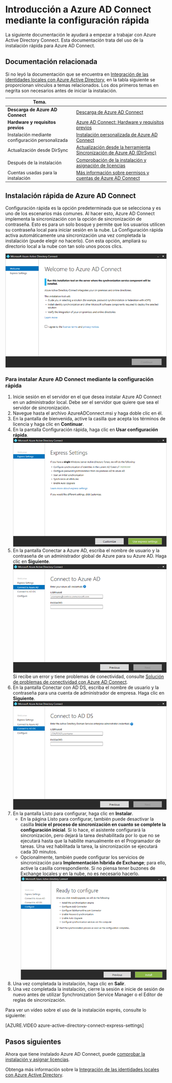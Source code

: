 <properties
	pageTitle="Introducción a la configuración rápida de Azure AD Connect | Microsoft Azure"
	description="Obtenga información acerca de cómo descargar, instalar y ejecutar el asistente para instalación de Azure AD Connect."
	services="active-directory"
	documentationCenter=""
	authors="billmath"
	manager="stevenpo"
	editor="curtand"/>

<tags
	ms.service="active-directory"
	ms.workload="identity"
	ms.tgt_pltfrm="na"
	ms.devlang="na"
	ms.topic="get-started-article"
	ms.date="02/18/2016"
	ms.author="billmath;andkjell"/>

# Introducción a Azure AD Connect mediante la configuración rápida
La siguiente documentación le ayudará a empezar a trabajar con Azure Active Directory Connect. Esta documentación trata del uso de la instalación rápida para Azure AD Connect.

## Documentación relacionada
Si no leyó la documentación que se encuentra en [Integración de las identidades locales con Azure Active Directory](active-directory-aadconnect.md), en la tabla siguiente se proporcionan vínculos a temas relacionados. Los dos primeros temas en negrita son necesarios antes de iniciar la instalación.

| Tema. | |
| --------- | --------- |
| **Descarga de Azure AD Connect** | [Descarga de Azure AD Connect](http://go.microsoft.com/fwlink/?LinkId=615771) |
| **Hardware y requisitos previos** | [Azure AD Connect: Hardware y requisitos previos](active-directory-aadconnect-prerequisites.md) |
| Instalación mediante configuración personalizada | [Instalación personalizada de Azure AD Connect](active-directory-aadconnect-get-started-custom.md) |
| Actualización desde DirSync | [Actualización desde la herramienta Sincronización de Azure AD (DirSync)](active-directory-aadconnect-dirsync-upgrade-get-started.md) |
| Después de la instalación | [Comprobación de la instalación y asignación de licencias ](active-directory-aadconnect-whats-next.md) |
| Cuentas usadas para la instalación | [Más información sobre permisos y cuentas de Azure AD Connect](active-directory-aadconnect-accounts-permissions.md) |


## Instalación rápida de Azure AD Connect
Configuración rápida es la opción predeterminada que se selecciona y es uno de los escenarios más comunes. Al hacer esto, Azure AD Connect implementa la sincronización con la opción de sincronización de contraseña. Esto es para un solo bosque y permite que los usuarios utilicen su contraseña local para iniciar sesión en la nube. La Configuración rápida activa automáticamente una sincronización una vez completada la instalación (puede elegir no hacerlo). Con esta opción, ampliará su directorio local a la nube con tan solo unos pocos clics.

![Bienvenida a Azure AD Connect](./media/active-directory-aadconnect-get-started-express/welcome.png)

### Para instalar Azure AD Connect mediante la configuración rápida

1. Inicie sesión en el servidor en el que desea instalar Azure AD Connect en un administrador local. Debe ser el servidor que quiere que sea el servidor de sincronización.
2. Navegue hasta el archivo AzureADConnect.msi y haga doble clic en él.
3. En la pantalla de bienvenida, active la casilla que acepta los términos de licencia y haga clic en **Continuar**.
4. En la pantalla Configuración rápida, haga clic en **Usar configuración rápida**. ![Bienvenida a Azure AD Connect](./media/active-directory-aadconnect-get-started-express/express.png)
5. En la pantalla Conectar a Azure AD, escriba el nombre de usuario y la contraseña de un administrador global de Azure para su Azure AD. Haga clic en **Siguiente**. ![Conexión a AAD](./media/active-directory-aadconnect-get-started-express/connectaad.png) Si recibe un error y tiene problemas de conectividad, consulte [Solución de problemas de conectividad con Azure AD Connect](active-directory-aadconnect-troubleshoot-connectivity.md).
6. En la pantalla Conectar con AD DS, escriba el nombre de usuario y la contraseña para una cuenta de administrador de empresa. Haga clic en **Siguiente**. ![Bienvenida a Azure AD Connect](./media/active-directory-aadconnect-get-started-express/connectad.png)
7. En la pantalla Listo para configurar, haga clic en **Instalar**.
	- En la página Listo para configurar, también puede desactivar la casilla **Inicie el proceso de sincronización en cuanto se complete la configuración inicial**. Si lo hace, el asistente configurará la sincronización, pero dejará la tarea deshabilitada por lo que no se ejecutará hasta que la habilite manualmente en el Programador de tareas. Una vez habilitada la tarea, la sincronización se ejecutará cada 30 minutos.
	- Opcionalmente, también puede configurar los servicios de sincronización para **Implementación híbrida de Exchange**; para ello, active la casilla correspondiente. Si no piensa tener buzones de Exchange locales y en la nube, no es necesario hacerlo. ![Bienvenida a Azure AD Connect](./media/active-directory-aadconnect-get-started-express/readytoconfigure.png)
8. Una vez completada la instalación, haga clic en **Salir**.
9. Una vez completada la instalación, cierre la sesión e inicie de sesión de nuevo antes de utilizar Synchronization Service Manager o el Editor de reglas de sincronización.

Para ver un vídeo sobre el uso de la instalación exprés, consulte lo siguiente:

[AZURE.VIDEO azure-active-directory-connect-express-settings]

## Pasos siguientes
Ahora que tiene instalado Azure AD Connect, puede [comprobar la instalación y asignar licencias](active-directory-aadconnect-whats-next.md).

Obtenga más información sobre la [Integración de las identidades locales con Azure Active Directory](active-directory-aadconnect.md).

<!---HONumber=AcomDC_0224_2016-->